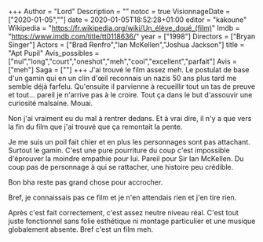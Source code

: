+++
Author = "Lord"
Description = ""
notoc = true
VisionnageDate = ["2020-01-05",""]
date = 2020-01-05T18:52:28+01:00
editor = "kakoune"
Wikipedia = "https://fr.wikipedia.org/wiki/Un_élève_doué_(film)"
Imdb = "https://www.imdb.com/title/tt0118636/"
year = ["1998"]
Directors = ["Bryan Singer"]
Actors = ["Brad Renfro","Ian McKellen","Joshua Jackson"]
title = "Apt Pupil"
Avis_possibles = ["nul","long","court","oneshot","meh","cool","excellent","parfait"]
Avis = ["meh"] 
Saga = [""]
+++
J'ai trouvé le film assez meh.
Le postulat de base d'un gamin qui en un clin d'œil reconnais un nazis 50 ans plus tard me semble déjà farfelu.
Qu'ensuite il parvienne à recueillir tout un tas de preuve et tout… pareil je n'arrive pas à le croire.
Tout ça dans le but d'assouvir une curiosité malsaine.
Mouai.

Non j'ai vraiment eu du mal à rentrer dedans.
Et à vrai dire, il n'y a que vers la fin du film que j'ai trouvé que ça remontait la pente.

Je me suis un poil fait chier et en plus les personnages sont pas attachant.
Surtout le gamin.
C'est une pure pourriture du coup c'est impossible d'éprouver la moindre empathie pour lui.
Pareil pour Sir Ian McKellen.
Du coup pas de personnage à qui se rattacher, une histoire peu crédible.

Bon bha reste pas grand chose pour accrocher.

Bref, je connaissais pas ce film et je n'en attendais rien et j'en tire rien.

Après c'est fait correctement, c'est assez neutre niveau réal.
C'est tout juste fonctionnel sans folie esthétique ni montage particulier et une musique globalement absente.
Bref c'est un film meh.
